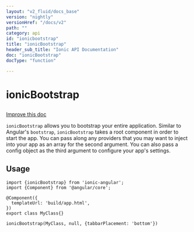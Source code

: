 ```yaml
---
layout: "v2_fluid/docs_base"
version: "nightly"
versionHref: "/docs/v2"
path: ""
category: api
id: "ionicbootstrap"
title: "ionicBootstrap"
header_sub_title: "Ionic API Documentation"
doc: "ionicBootstrap"
docType: "function"

---
```










<h1 class="api-title">
<a class="anchor" name="ionic-bootstrap" href="#ionic-bootstrap"></a>

ionicBootstrap





</h1>

<a class="improve-v2-docs" href="http://github.com/driftyco/ionic/edit/2.0//src/config/bootstrap.ts#L20">
Improve this doc
</a>






<p><code>ionicBootstrap</code> allows you to bootstrap your entire application. Similar to Angular&#39;s <code>bootstrap</code>, <code>ionicBootstrap</code>
takes a root component in order to start the app. You can pass along any providers that you may want to inject into your
app as an array for the second argument. You can also pass a config object as the third argument to configure your app&#39;s settings.</p>





<!-- @usage tag -->

<h2><a class="anchor" name="usage" href="#usage"></a>Usage</h2>

<pre><code class="lang-ts">import {ionicBootstrap} from &#39;ionic-angular&#39;;
import {Component} from &#39;@angular/core&#39;;

@Component({
  templateUrl: &#39;build/app.html&#39;,
})
export class MyClass{}

ionicBootstrap(MyClass, null, {tabbarPlacement: &#39;bottom&#39;})
</code></pre>




<!-- @property tags -->



<!-- instance methods on the class -->


<!-- related link --><!-- end content block -->


<!-- end body block -->

